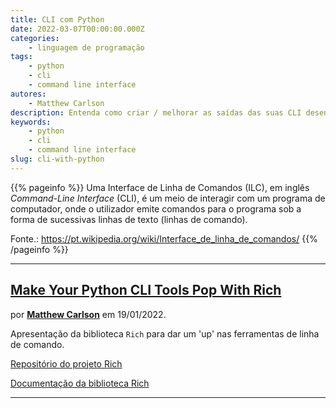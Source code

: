 ```yaml
---
title: CLI com Python
date: 2022-03-07T00:00:00.000Z
categories:
    - linguagem de programação
tags:
    - python
    - cli
    - command line interface
autores:
    - Matthew Carlson
description: Entenda como criar / melhorar as saídas das suas CLI desenvolvidas em Python.
keywords:
    - python
    - cli
    - command line interface
slug: cli-with-python
---
```


{{% pageinfo %}}
Uma Interface de Linha de Comandos (ILC), em inglês *Command-Line Interface* (CLI), é um meio de interagir com um programa de computador, onde o utilizador emite comandos para o programa sob a forma de sucessivas linhas de texto (linhas de comando).

Fonte.: <https://pt.wikipedia.org/wiki/Interface_de_linha_de_comandos/>
{{% /pageinfo %}}

---

## [Make Your Python CLI Tools Pop With Rich](https://hackaday.com/2022/01/19/make-your-python-cli-tools-pop-with-rich/)

por [**Matthew Carlson**](/autores/matthew-carlson/) em 19/01/2022.

Apresentação da biblioteca `Rich` para dar um 'up' nas ferramentas de linha de comando.

[Repositório do projeto Rich](https://github.com/Textualize/rich/blob/master/README.pt-br.md)

[Documentação da biblioteca Rich](https://rich.readthedocs.io/en/latest/index.html#)

---
